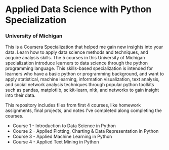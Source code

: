 # Applied Data Science with Python Specialization
### University of Michigan

This is a Coursera Specialization that helped me gain new insights into your data. Learn how to apply data science methods and techniques, and acquire analysis skills. The 5 courses in this University of Michigan specialization introduce learners to data science through the python programming language. This skills-based specialization is intended for learners who have a basic python or programming background, and want to apply statistical, machine learning, information visualization, text analysis, and social network analysis techniques through popular python toolkits such as pandas, matplotlib, scikit-learn, nltk, and networkx to gain insight into their data.

This repository includes files from first 4 courses, like homework assignments, final projects, and notes I've completed along completing the courses. 

* Course 1 - Introduction to Data Science in Python
* Course 2 - Applied Plotting, Charting & Data Representation in Python
* Course 3 - Applied Machine Learning in Python
* Course 4 - Applied Text Mining in Python
